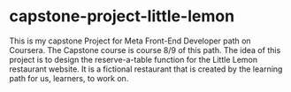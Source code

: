 # capstone-project-little-lemon

This is my capstone Project for Meta Front-End Developer path on Coursera. The Capstone course is course 8/9 of this path.
The idea of this project is to design the reserve-a-table function for the Little Lemon restaurant website. 
It is a fictional restaurant that is created by the learning path for us, learners, to work on.
